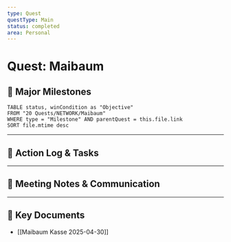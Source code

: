 ```yaml
---
type: Quest
questType: Main
status: completed
area: Personal
---
```


# Quest: Maibaum

## 🚀 Major Milestones

```dataview
TABLE status, winCondition as "Objective"
FROM "20 Quests/NETWORK/Maibaum"
WHERE type = "Milestone" AND parentQuest = this.file.link
SORT file.mtime desc
```

---

## 📝 Action Log & Tasks


---
## 💬 Meeting Notes & Communication


---
## 📎 Key Documents
- [[Maibaum Kasse 2025-04-30]]
